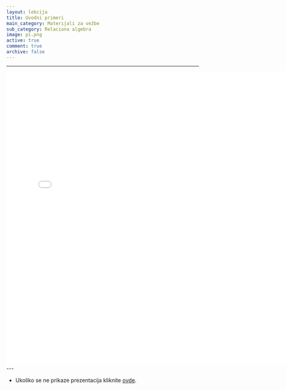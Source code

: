```yaml
---
layout: lekcija
title: Uvodni primeri
main_category: Materijali za vežbe
sub_category: Relaciona algebra
image: pi.png
active: true
comment: true
archive: false
---
```

---
<embed src="/assets/bp1/bp1_vezbe2_prvi_deo.pdf" width="768" height="768">
---

* Ukoliko se ne prikaze prezentacija kliknite [ovde](/assets/bp1/bp1_vezbe2_prvi_deo.pdf).

